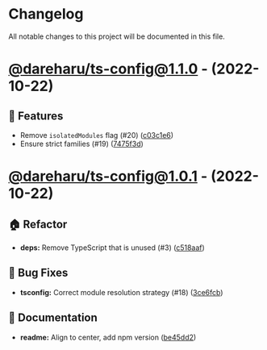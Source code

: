 # Changelog

All notable changes to this project will be documented in this file.

# [@dareharu/ts-config@1.1.0](https://github.com/dareharu/shareable-configs/compare/@dareharu/ts-config@1.0.1...@dareharu/ts-config@1.1.0) - (2022-10-22)

## 🚀 Features

- Remove `isolatedModules` flag (#20) ([c03c1e6](https://github.com/dareharu/shareable-configs/commit/c03c1e65662c0d04230d6f7e27de16116a1e9e32))
- Ensure strict families (#19) ([7475f3d](https://github.com/dareharu/shareable-configs/commit/7475f3d9181c9c76395d8e581b2f831a9c552288))

# [@dareharu/ts-config@1.0.1](https://github.com/dareharu/shareable-configs/tree/@dareharu/ts-config@1.0.1) - (2022-10-22)

## 🏠 Refactor

- **deps:** Remove TypeScript that is unused (#3) ([c518aaf](https://github.com/dareharu/shareable-configs/commit/c518aaf854c27af023acadaa8ce48b2e9febf6ba))

## 🐛 Bug Fixes

- **tsconfig:** Correct module resolution strategy (#18) ([3ce6fcb](https://github.com/dareharu/shareable-configs/commit/3ce6fcb20f62ae2c0c44c1a76c72b1f39a956f9f))

## 📝 Documentation

- **readme:** Align to center, add npm version ([be45dd2](https://github.com/dareharu/shareable-configs/commit/be45dd2f1790cff08fbe779e8390b1b3acae36cc))

